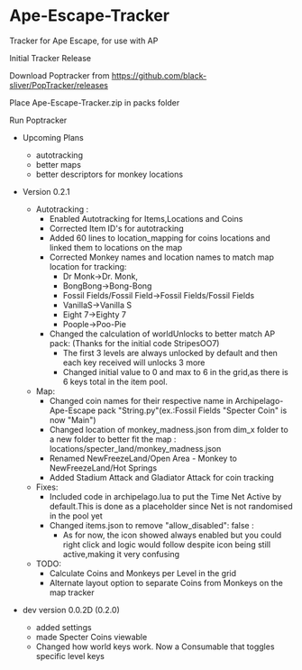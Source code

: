 # Ape-Escape-Tracker

Tracker for Ape Escape, for use with AP

Initial Tracker Release

Download Poptracker from https://github.com/black-sliver/PopTracker/releases

Place Ape-Escape-Tracker.zip in packs folder

Run Poptracker

- Upcoming Plans
  - autotracking
  - better maps
  - better descriptors for monkey locations
  
- Version 0.2.1
	- Autotracking :
		- Enabled Autotracking for Items,Locations and Coins
		- Corrected Item ID's for autotracking
		- Added 60 lines to location_mapping for coins locations and linked them to locations on the map
		- Corrected Monkey names and location names to match map location for tracking: 
			- Dr Monk->Dr. Monk, 
			- BongBong->Bong-Bong
			- Fossil Fields/Fossil Field->Fossil Fields/Fossil Fields
			- VanillaS->Vanilla S
			- Eight 7->Eighty 7
			- Poople->Poo-Pie
		- Changed the calculation of worldUnlocks to better match AP pack: (Thanks for the initial code StripesOO7)
			- The first 3 levels are always unlocked by default and then each key received will unlocks 3 more
			- Changed initial value to 0 and max to 6 in the grid,as there is 6 keys total in the item pool.
	- Map:
		- Changed coin names for their respective name in Archipelago-Ape-Escape pack "String.py"(ex.:Fossil Fields "Specter Coin" is now "Main") 
		- Changed location of monkey_madness.json from dim_x folder to a new folder to better fit the map : locations/specter_land/monkey_madness.json
		- Renamed NewFreezeLand/Open Area - Monkey to NewFreezeLand/Hot Springs
		- Added Stadium Attack and Gladiator Attack for coin tracking
	- Fixes:
		- Included code in archipelago.lua to put the Time Net Active by default.This is done as a placeholder since Net is not randomised in the pool yet
		- Changed items.json to remove "allow_disabled": false :
			- As for now, the icon showed always enabled but you could right click and logic would follow despite icon being still active,making it very confusing
	- TODO:
		- Calculate Coins and Monkeys per Level in the grid
		- Alternate layout option to separate Coins from Monkeys on the map tracker
- dev version 0.0.2D (0.2.0)
  - added settings
  - made Specter Coins viewable
  - Changed how world keys work. Now a Consumable that toggles specific level keys
